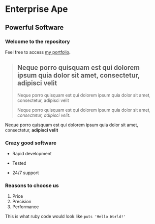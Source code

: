 Enterprise Ape
===============

Powerful Software
-----------------

### Welcome to the repository

Feel free to access [my portfolio](https://github.com/ollywilson/owilson0001).

> ## Neque porro quisquam est qui dolorem ipsum quia dolor sit amet, consectetur, adipisci velit
>
> Neque porro quisquam est qui dolorem ipsum quia dolor sit amet, consectetur, adipisci velit
>
> Neque porro quisquam est qui dolorem ipsum quia dolor sit amet, *consectetur, adipisci velit*.

Neque porro quisquam est qui dolorem ipsum quia dolor sit amet, consectetur, **adipisci velit**

### Crazy good software
* Rapid development
+ Tested
- 24/7 support

### Reasons to choose us
1. Price
2. Precision
3. Performance

This is what ruby code would look like `puts 'Hello World!'`

